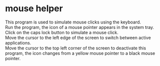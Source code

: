 # mouse helper
This program is used to simulate mouse clicks using the keyboard.  
Run the program, the icon of a mouse pointer appears in the system tray.  
Click on the caps lock button to simulate a mouse click.  
Move the cursor to the left edge of the screen to switch between active applications.  
Move the cursor to the top left corner of the screen to deactivate this program, the icon changes from a yellow mouse pointer to a black mouse pointer.